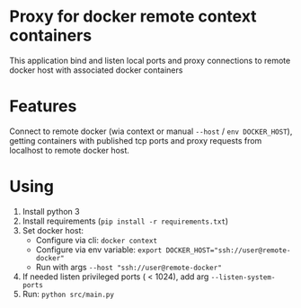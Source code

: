 # Proxy for docker remote context containers

This application bind and listen local ports and proxy connections to remote docker host with associated docker containers

# Features

Connect to remote docker (wia context or manual `--host` / `env DOCKER_HOST`), getting containers with published tcp ports and proxy requests from localhost to remote docker host.

# Using

1. Install python 3
2. Install requirements (`pip install -r requirements.txt`)
3. Set docker host:
   * Configure via cli: `docker context`
   * Configure via env variable: `export DOCKER_HOST="ssh://user@remote-docker"`
   * Run with args `--host "ssh://user@remote-docker"`
4. If needed listen privileged ports ( < 1024), add arg `--listen-system-ports`
5. Run: `python src/main.py`
